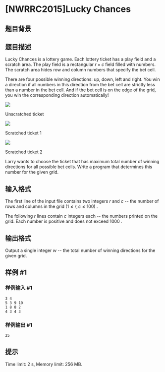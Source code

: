 # [NWRRC2015]Lucky Chances

## 题目背景



## 题目描述



Lucky Chances is a lottery game. Each lottery ticket has a play field and a scratch area. The play field is a rectangular $r \times c$ field filled with numbers. The scratch area hides row and column numbers that specify the bet cell.

There are four possible winning directions: up, down, left and right. You win a direction if all numbers in this direction from the bet cell are strictly less than a number in the bet cell. And if the bet cell is on the edge of the grid, you win the corresponding direction automatically!

![](https://onlinejudgeimages.s3-ap-northeast-1.amazonaws.com/problem/11477/1.png)

Unscratched ticket

![](https://onlinejudgeimages.s3-ap-northeast-1.amazonaws.com/problem/11477/2.png)

Scratched ticket $1$

![](https://onlinejudgeimages.s3-ap-northeast-1.amazonaws.com/problem/11477/3.png)

Scratched ticket $2$

Larry wants to choose the ticket that has maximum total number of winning directions for all possible bet cells. Write a program that determines this number for the given grid.



## 输入格式



The first line of the input file contains two integers $r$ and $c$ -- the number of rows and columns in the grid $(1 \le r , c \le 100)$ .

The following $r$ lines contain $c$ integers each -- the numbers printed on the grid. Each number is positive and does not exceed $1000$ .



## 输出格式



Output a single integer $w$ -- the total number of winning directions for the given grid.



## 样例 #1

### 样例输入 #1
```
3 4
5 3 9 10
1 8 8 2
4 3 4 3
```

### 样例输出 #1

```
25
```

## 提示

Time limit: 2 s, Memory limit: 256 MB. 


